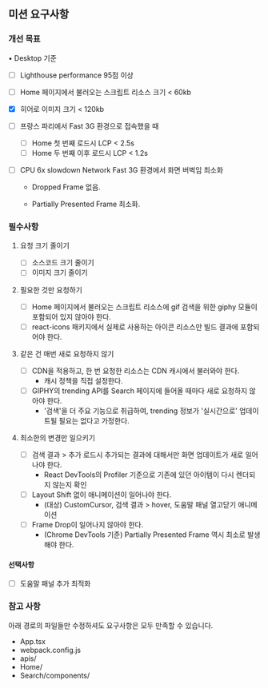 ## 미션 요구사항

### 개선 목표

• Desktop 기준

- [ ] Lighthouse performance 95점 이상
- [ ] Home 페이지에서 불러오는 스크립트 리소스 크기 < 60kb
- [x] 히어로 이미지 크기 < 120kb
- [ ] 프랑스 파리에서 Fast 3G 환경으로 접속했을 때

  - [ ] Home 첫 번째 로드시 LCP < 2.5s
  - [ ] Home 두 번째 이후 로드시 LCP < 1.2s

- [ ] CPU 6x slowdown Network Fast 3G 환경에서
      화면 버벅임 최소화

  - Dropped Frame 없음.

  - Partially Presented Frame 최소화.

### 필수사항

1. 요청 크기 줄이기

   - [ ] 소스코드 크기 줄이기
   - [ ] 이미지 크기 줄이기

2. 필요한 것만 요청하기

   - [ ] Home 페이지에서 불러오는 스크립트 리소스에 gif 검색을 위한 giphy 모듈이 포함되어 있지 않아야 한다.
   - [ ] react-icons 패키지에서 실제로 사용하는 아이콘 리소스만 빌드 결과에 포함되어야 한다.

3. 같은 건 매번 새로 요청하지 않기

   - [ ] CDN을 적용하고, 한 번 요청한 리소스는 CDN 캐시에서 불러와야 한다.
     - 캐시 정책을 직접 설정한다.
   - [ ] GIPHY의 trending API를 Search 페이지에 들어올 때마다 새로 요청하지 않아야 한다.
     - '검색'을 더 주요 기능으로 취급하여, trending 정보가 '실시간으로' 업데이트될 필요는 없다고 가정한다.

4. 최소한의 변경만 일으키기

   - [ ] 검색 결과 > 추가 로드시 추가되는 결과에 대해서만 화면 업데이트가 새로 일어나야 한다.
     - React DevTools의 Profiler 기준으로 기존에 있던 아이템이 다시 렌더되지 않는지 확인
   - [ ] Layout Shift 없이 애니메이션이 일어나야 한다.
     - (대상) CustomCursor, 검색 결과 > hover, 도움말 패널 열고닫기 애니메이션
   - [ ] Frame Drop이 일어나지 않아야 한다.
     - (Chrome DevTools 기준) Partially Presented Frame 역시 최소로 발생해야 한다.

#### 선택사항

- [ ] 도움말 패널 추가 최적화

### 참고 사항

아래 경로의 파일들만 수정하셔도 요구사항은 모두 만족할 수 있습니다.

- App.tsx
- webpack.config.js
- apis/
- Home/
- Search/components/
